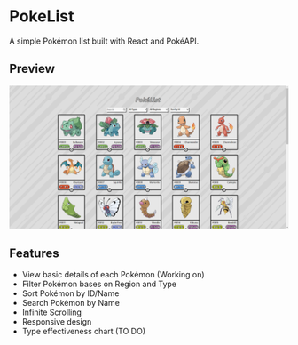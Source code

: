 # PokeList
A simple Pokémon list built with React and PokéAPI.

## Preview
![PokeList Page Preview](public/preview.png)

## Features
- View basic details of each Pokémon (Working on)
- Filter Pokémon bases on Region and Type
- Sort Pokémon by ID/Name
- Search Pokémon by Name
- Infinite Scrolling
- Responsive design
- Type effectiveness chart (TO DO)